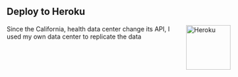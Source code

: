 
## Deploy to **Heroku**

<img align="right" width="100px" height="auto" src="https://cdn.worldvectorlogo.com/logos/heroku.svg" alt="Heroku">

Since the California, health data center change its API, I used my own data center to replicate the data
